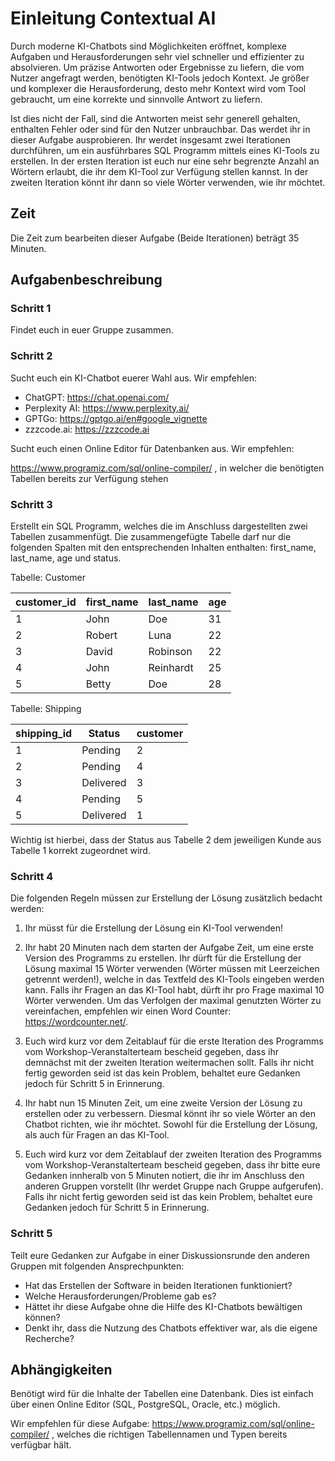 # Einleitung Contextual AI

Durch moderne KI-Chatbots sind Möglichkeiten eröffnet, komplexe Aufgaben und Herausforderungen sehr viel schneller 
und effizienter zu absolvieren. Um präzise Antworten oder Ergebnisse zu liefern, die vom Nutzer angefragt werden, 
benötigten KI-Tools jedoch Kontext. Je größer und komplexer die Herausforderung, desto mehr Kontext wird vom Tool gebraucht, 
um eine korrekte und sinnvolle Antwort zu liefern.

Ist dies nicht der Fall, sind die Antworten meist sehr generell gehalten, 
enthalten Fehler oder sind für den Nutzer unbrauchbar. Das werdet ihr in dieser Aufgabe ausprobieren. 
Ihr werdet insgesamt zwei Iterationen durchführen, um ein ausführbares SQL Programm mittels eines KI-Tools zu erstellen. 
In der ersten Iteration ist euch nur eine sehr begrenzte Anzahl an Wörtern erlaubt, die ihr dem KI-Tool zur Verfügung stellen 
kannst. In der zweiten Iteration könnt ihr dann so viele Wörter verwenden, wie ihr möchtet. 

## Zeit

Die Zeit zum bearbeiten dieser Aufgabe (Beide Iterationen) beträgt 35 Minuten.

## Aufgabenbeschreibung

### Schritt 1

Findet euch in euer Gruppe zusammen.

### Schritt 2

Sucht euch ein KI-Chatbot euerer Wahl aus. Wir empfehlen:
* ChatGPT: https://chat.openai.com/
* Perplexity AI: https://www.perplexity.ai/
* GPTGo: https://gptgo.ai/en#google_vignette
* zzzcode.ai: https://zzzcode.ai

Sucht euch einen Online Editor für Datenbanken aus. Wir empfehlen:

https://www.programiz.com/sql/online-compiler/ , in welcher die benötigten Tabellen bereits zur Verfügung stehen

### Schritt 3

Erstellt ein SQL Programm, welches die im Anschluss dargestellten zwei Tabellen zusammenfügt. Die zusammengefügte 
Tabelle darf nur die folgenden Spalten mit den entsprechenden Inhalten enthalten: first_name, last_name, age und status.

Tabelle: Customer

| customer_id | first_name | last_name | age |
| ---------- | ----------- | --------- | --- |
|     1      |     John    |    Doe    |  31 |
|     2      |     Robert  |    Luna   |  22 |
|     3      |     David   |  Robinson |  22 |
|     4      |     John    | Reinhardt |  25 |
|     5      |     Betty   |    Doe    |  28 |

Tabelle: Shipping

| shipping_id |   Status   | customer  |
| ---------- | ----------- | --------- |
|     1      |    Pending  |  2  | 
|     2      |    Pending  |  4  |
|     3      |   Delivered |  3  | 
|     4      |    Pending  |  5  | 
|     5      |   Delivered |  1  | 

Wichtig ist hierbei, dass der Status aus Tabelle 2 dem jeweiligen Kunde aus Tabelle 1 korrekt zugeordnet wird.
### Schritt 4

Die folgenden Regeln müssen zur Erstellung der Lösung zusätzlich bedacht werden:

1. Ihr müsst für die Erstellung der Lösung ein KI-Tool verwenden!

2. Ihr habt 20 Minuten nach dem starten der Aufgabe Zeit, um eine erste Version des Programms zu erstellen. Ihr dürft für die Erstellung der Lösung maximal 15 Wörter verwenden (Wörter müssen mit Leerzeichen getrennt werden!), welche in das Textfeld des KI-Tools eingeben werden kann. Falls ihr Fragen an das KI-Tool habt, dürft ihr pro Frage maximal 10 Wörter verwenden. Um das Verfolgen der maximal genutzten Wörter zu vereinfachen, empfehlen wir einen Word Counter: https://wordcounter.net/.
3. Euch wird kurz vor dem Zeitablauf für die erste Iteration des Programms vom Workshop-Veranstalterteam bescheid gegeben, dass ihr demnächst mit der zweiten Iteration weitermachen sollt. Falls ihr nicht fertig geworden seid ist das kein Problem, behaltet eure Gedanken jedoch für Schritt 5 in Erinnerung.
4. Ihr habt nun 15 Minuten Zeit, um eine zweite Version der Lösung zu erstellen oder zu verbessern. Diesmal könnt ihr so viele Wörter an den Chatbot richten, wie ihr möchtet. Sowohl für die Erstellung der Lösung, als auch für Fragen an das KI-Tool.
5. Euch wird kurz vor dem Zeitablauf der zweiten Iteration des Programms vom Workshop-Veranstalterteam bescheid gegeben, dass ihr bitte eure Gedanken innheralb von 5 Minuten notiert, die ihr im Anschluss den anderen Gruppen vorstellt (Ihr werdet Gruppe nach Gruppe aufgerufen). Falls ihr nicht fertig geworden seid ist das kein Problem, behaltet eure Gedanken jedoch für Schritt 5 in Erinnerung.
   
### Schritt 5

Teilt eure Gedanken zur Aufgabe in einer Diskussionsrunde den anderen Gruppen mit folgenden Ansprechpunkten:

* Hat das Erstellen der Software in beiden Iterationen funktioniert?
* Welche Herausforderungen/Probleme gab es? 
* Hättet ihr diese Aufgabe ohne die Hilfe des KI-Chatbots bewältigen können?
* Denkt ihr, dass die Nutzung des Chatbots effektiver war, als die eigene Recherche?

## Abhängigkeiten

Benötigt wird für die Inhalte der Tabellen eine Datenbank. Dies ist einfach über einen Online Editor 
(SQL, PostgreSQL, Oracle, etc.) möglich.

Wir empfehlen für diese Aufgabe: https://www.programiz.com/sql/online-compiler/ , welches die richtigen Tabellennamen und Typen bereits verfügbar hält. 

